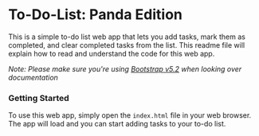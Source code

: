 # To-Do-List: Panda Edition
This is a simple to-do list web app that lets you add tasks, mark them as completed, and clear completed tasks from the list. This readme file will explain how to read and understand the code for this web app.

*Note: Please make sure you're using [Bootstrap v5.2](https://getbootstrap.com/docs/5.2/getting-started/introduction/) when looking over documentation*

### Getting Started
To use this web app, simply open the `index.html` file in your web browser. The app will load and you can start adding tasks to your to-do list.

